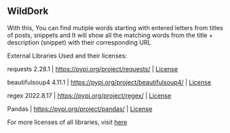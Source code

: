 WildDork
--------

With this, You can find mutiple words starting with entered letters from titles of posts, snippets and It will show all the matching words from the title + description (snippet) with their corresponding URL

External Libraries Used and their licenses:

requests 2.28.1 | https://pypi.org/project/requests/ |  [License](https://github.com/saadk555/WildDork/blob/main/Libraries/LICENSE_requests.txt)


beautifulsoup4 4.11.1 | https://pypi.org/project/beautifulsoup4/ | [License](https://github.com/saadk555/WildDork/blob/main/Libraries/LICENSE_beautifulsoup.txt)


regex 2022.8.17 | https://pypi.org/project/regex/ | [License](https://github.com/saadk555/WildDork/blob/main/Libraries/LICENSE_regex.txt)


Pandas | https://pypi.org/project/pandas/ | [License](https://github.com/saadk555/WildDork/blob/main/Libraries/LICENSE_pandas.txt)


For more licenses of all libraries, visit [here](https://github.com/saadk555/WildDork/blob/main/Libraries)
